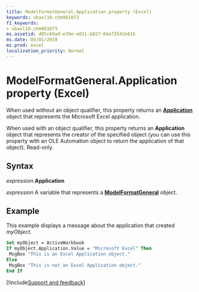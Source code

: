 ```yaml
---
title: ModelFormatGeneral.Application property (Excel)
keywords: vbaxl10.chm981073
f1_keywords:
- vbaxl10.chm981073
ms.assetid: d05c69ad-e39e-e021-b827-04a73542e816
ms.date: 05/01/2019
ms.prod: excel
localization_priority: Normal
---
```



# ModelFormatGeneral.Application property (Excel)

When used without an object qualifier, this property returns an **[Application](Excel.Application(object).md)** object that represents the Microsoft Excel application. 

When used with an object qualifier, this property returns an **Application** object that represents the creator of the specified object (you can use this property with an OLE Automation object to return the application of that object). Read-only.


## Syntax

_expression_.**Application**

_expression_ A variable that represents a **[ModelFormatGeneral](Excel.modelformatgeneral.md)** object.


## Example

This example displays a message about the application that created _myObject_.

```vb
Set myObject = ActiveWorkbook 
If myObject.Application.Value = "Microsoft Excel" Then 
 MsgBox "This is an Excel Application object." 
Else 
 MsgBox "This is not an Excel Application object." 
End If
```




[!include[Support and feedback](~/includes/feedback-boilerplate.md)]